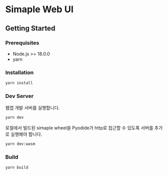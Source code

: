 # Simaple Web UI

## Getting Started

### Prerequisites

- Node.js >= 18.0.0
- yarn

### Installation

```bash
yarn install
```

### Dev Server

웹앱 개발 서버를 실행합니다.

```bash
yarn dev
```

로컬에서 빌드된 simaple wheel을 Pyodide가 http로 접근할 수 있도록 서버를 추가로 실행해야 합니다.

```bash
yarn dev:wasm
```

### Build

```bash
yarn build
```
